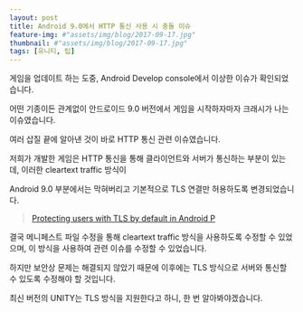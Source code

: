 ```yaml
---
layout: post
title: Android 9.0에서 HTTP 통신 사용 시 충돌 이슈
feature-img: #"assets/img/blog/2017-09-17.jpg"
thumbnail: #"assets/img/blog/2017-09-17.jpg"
tags: [유니티, 팁]
---
```


게임을 업데이트 하는 도중, Android Develop console에서 이상한 이슈가 확인되었습니다.

어떤 기종이든 관계없이 안드로이드 9.0 버전에서 게임을 시작하자마자 크래시가 나는 이슈였습니다.

여러 삽질 끝에 알아낸 것이 바로 HTTP 통신 관련 이슈였습니다.

저희가 개발한 게임은 HTTP 통신을 통해 클라이언트와 서버가 통신하는 부분이 있는데, 이러한 cleartext traffic 방식이

Android 9.0 부분에서는 막혀버리고 기본적으로 TLS 연결만 허용하도록 변경되었습니다.

> [Protecting users with TLS by default in Android P](https://android-developers.googleblog.com/2018/04/protecting-users-with-tls-by-default-in.html)

결국 메니페스트 파일 수정을 통해 cleartext traffic 방식을 사용하도록 수정할 수 있었으며, 이 방식을 사용하여 관련 이슈를 수정할 수 있었습니다.

하지만 보안상 문제는 해결되지 않았기 때문에 이후에는 TLS 방식으로 서버와 통신할 수 있도록 수정해야 할 것입니다.

최신 버전의 UNITY는 TLS 방식을 지원한다고 하니, 한 번 알아봐야겠습니다.
